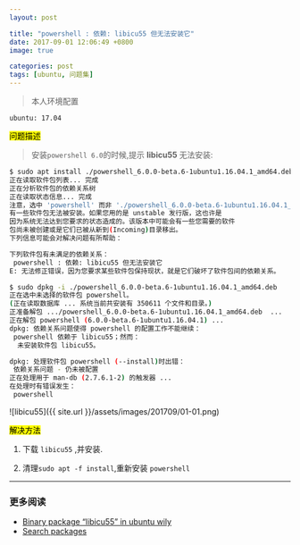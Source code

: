 ```yaml
---
layout: post

title: "powershell : 依赖: libicu55 但无法安装它"
date: 2017-09-01 12:06:49 +0800
image: true

categories: post
tags: [ubuntu, 问题集]
---
```


>本人环境配置
```
ubuntu: 17.04
```

<mark>问题描述</mark>

>安装`powershell 6.0`的时候,提示 **libicu55** 无法安装:

```bash
$ sudo apt install ./powershell_6.0.0-beta.6-1ubuntu1.16.04.1_amd64.deb   
正在读取软件包列表... 完成
正在分析软件包的依赖关系树       
正在读取状态信息... 完成       
注意，选中 'powershell' 而非 './powershell_6.0.0-beta.6-1ubuntu1.16.04.1_amd64.deb'
有一些软件包无法被安装。如果您用的是 unstable 发行版，这也许是
因为系统无法达到您要求的状态造成的。该版本中可能会有一些您需要的软件
包尚未被创建或是它们已被从新到(Incoming)目录移出。
下列信息可能会对解决问题有所帮助：

下列软件包有未满足的依赖关系：
 powershell : 依赖: libicu55 但无法安装它
E: 无法修正错误，因为您要求某些软件包保持现状，就是它们破坏了软件包间的依赖关系。

$ sudo dpkg -i ./powershell_6.0.0-beta.6-1ubuntu1.16.04.1_amd64.deb
正在选中未选择的软件包 powershell。
(正在读取数据库 ... 系统当前共安装有 350611 个文件和目录。)
正准备解包 .../powershell_6.0.0-beta.6-1ubuntu1.16.04.1_amd64.deb  ...
正在解包 powershell (6.0.0-beta.6-1ubuntu1.16.04.1) ...
dpkg: 依赖关系问题使得 powershell 的配置工作不能继续：
 powershell 依赖于 libicu55；然而：
  未安装软件包 libicu55。

dpkg: 处理软件包 powershell (--install)时出错：
 依赖关系问题 - 仍未被配置
正在处理用于 man-db (2.7.6.1-2) 的触发器 ...
在处理时有错误发生：
 powershell
```

![libicu55]({{ site.url }}/assets/images/201709/01-01.png)

<mark>解决方法</mark>

1. 下载 `libicu55` ,并安装.

1. 清理`sudo apt -f install`,重新安装 `powershell`

---
### 更多阅读
- [Binary package “libicu55” in ubuntu wily](https://launchpad.net/ubuntu/wily/+package/libicu55)
- [Search packages](https://launchpad.net/ubuntu/zesty/+search?text=libicu55)
